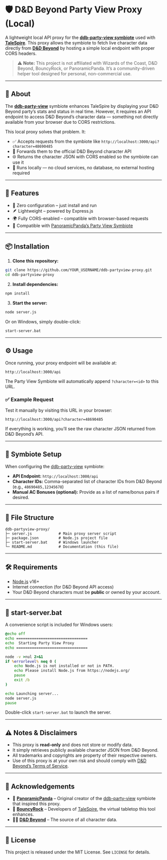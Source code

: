 # 🛡️ D&D Beyond Party View Proxy (Local)

A lightweight local API proxy for the [**ddb-party-view symbiote**](https://github.com/PanoramicPanda/ddb-party-view) used with [**TaleSpire**](https://bouncyrock.com/talespire). This proxy allows the symbiote to fetch live character data directly from [**D&D Beyond**](https://www.dndbeyond.com/) by hosting a simple local endpoint with proper CORS headers.

> ⚠️ **Note:** This project is not affiliated with Wizards of the Coast, D&D Beyond, BouncyRock, or PanoramicPanda. It’s a community-driven helper tool designed for personal, non-commercial use.

---

## 📖 About

The [**ddb-party-view**](https://github.com/PanoramicPanda/ddb-party-view) symbiote enhances TaleSpire by displaying your D&D Beyond party’s stats and status in real time. However, it requires an API endpoint to access D&D Beyond’s character data — something not directly available from your browser due to CORS restrictions.

This local proxy solves that problem. It:

- ✅ Accepts requests from the symbiote like `http://localhost:3000/api?character=48690485`  
- 🔄 Forwards them to the official D&D Beyond character API  
- 🌐 Returns the character JSON with CORS enabled so the symbiote can use it  
- 🧰 Runs locally — no cloud services, no database, no external hosting required

---

## 🚀 Features

- 🔧 Zero configuration – just install and run  
- 🪶 Lightweight – powered by Express.js  
- 🌍 Fully CORS-enabled – compatible with browser-based requests  
- 🧪 Compatible with [PanoramicPanda’s Party View Symbiote](https://github.com/PanoramicPanda/ddb-party-view)

---

## 📦 Installation

1. **Clone this repository:**

```bash
git clone https://github.com/YOUR_USERNAME/ddb-partyview-proxy.git
cd ddb-partyview-proxy
```

2. **Install dependencies:**

```bash
npm install
```

3. **Start the server:**

```bash
node server.js
```

Or on Windows, simply double-click:

```
start-server.bat
```

---

## ⚙️ Usage

Once running, your proxy endpoint will be available at:

```
http://localhost:3000/api
```

The Party View Symbiote will automatically append `?character=<id>` to this URL.

### ✅ Example Request

Test it manually by visiting this URL in your browser:

```
http://localhost:3000/api?character=48690485
```

If everything is working, you’ll see the raw character JSON returned from D&D Beyond’s API.

---

## 🧪 Symbiote Setup

When configuring the [ddb-party-view](https://github.com/PanoramicPanda/ddb-party-view) symbiote:

- **API Endpoint:** `http://localhost:3000/api`  
- **Character IDs:** Comma-separated list of character IDs from D&D Beyond (e.g., `48690485,12345678`)  
- **Manual AC Bonuses (optional):** Provide as a list of name/bonus pairs if desired.

---

## 📁 File Structure

```
ddb-partyview-proxy/
├─ server.js            # Main proxy server script
├─ package.json         # Node.js project file
├─ start-server.bat     # Windows launcher
└─ README.md            # Documentation (this file)
```

---

## 🛠️ Requirements

- [Node.js](https://nodejs.org/) v16+  
- Internet connection (for D&D Beyond API access)  
- Your D&D Beyond characters must be **public** or owned by your account.

---

## 🧰 start-server.bat

A convenience script is included for Windows users:

```bat
@echo off
echo ================================
echo  Starting Party View Proxy
echo ================================

node -v >nul 2>&1
if %errorlevel% neq 0 (
    echo Node.js is not installed or not in PATH.
    echo Please install Node.js from https://nodejs.org/
    pause
    exit /b
)

echo Launching server...
node server.js
pause
```

Double-click `start-server.bat` to launch the server.

---

## ⚠️ Notes & Disclaimers

- This proxy is **read-only** and does not store or modify data.  
- It simply retrieves publicly available character JSON from D&D Beyond.  
- All trademarks and copyrights are property of their respective owners.  
- Use of this proxy is at your own risk and should comply with [D&D Beyond’s Terms of Service](https://www.dndbeyond.com/terms).

---

## 🙏 Acknowledgements

- 🧠 **[PanoramicPanda](https://github.com/PanoramicPanda)** – Original creator of the [ddb-party-view](https://github.com/PanoramicPanda/ddb-party-view) symbiote that inspired this proxy.  
- 🐉 **[BouncyRock](https://bouncyrock.com/)** – Developers of [TaleSpire](https://bouncyrock.com/talespire), the virtual tabletop this tool enhances.  
- 🧙‍♂️ **[D&D Beyond](https://www.dndbeyond.com/)** – The source of all character data.

---

## 📜 License

This project is released under the MIT License. See `LICENSE` for details.
